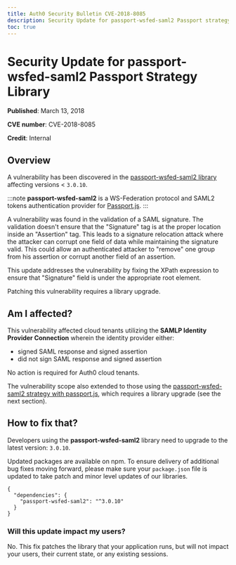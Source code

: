```yaml
---
title: Auth0 Security Bulletin CVE-2018-8085
description: Security Update for passport-wsfed-saml2 Passport strategy library (CVE-2018-8085)
toc: true
---
```

# Security Update for passport-wsfed-saml2 Passport Strategy Library

**Published**: March 13, 2018

**CVE number**: CVE-2018-8085

**Credit**: Internal

## Overview

A vulnerability has been discovered in the [passport-wsfed-saml2 library](https://github.com/auth0/passport-wsfed-saml2) affecting versions < `3.0.10`.

:::note
**passport-wsfed-saml2** is a WS-Federation protocol and SAML2 tokens authentication provider for [Passport.js](http://passportjs.org/).
:::

A vulnerability was found in the validation of a SAML signature. The validation doesn't ensure that the "Signature" tag is at the proper location inside an "Assertion" tag. This leads to a signature relocation attack where the attacker can corrupt one field of data while maintaining the signature valid. This could allow an authenticated attacker to "remove" one group from his assertion or corrupt another field of an assertion.

This update addresses the vulnerability by fixing the XPath expression to ensure that "Signature" field is under the appropriate root element.

Patching this vulnerability requires a library upgrade.

## Am I affected?

This vulnerability affected cloud tenants utilizing the **SAMLP Identity Provider Connection** wherein the identity provider either:

- signed SAML response and signed assertion
- did not sign SAML response and signed assertion

No action is required for Auth0 cloud tenants.

The vulnerability scope also extended to those using the [passport-wsfed-saml2 strategy with passport.js](https://github.com/auth0/passport-wsfed-saml2), which requires a library upgrade (see the next section).

## How to fix that?

Developers using the **passport-wsfed-saml2** library need to upgrade to the latest version: `3.0.10`.

Updated packages are available on npm. To ensure delivery of additional bug fixes moving forward, please make sure your `package.json` file is updated to take patch and minor level updates of our libraries.

```text
{
  "dependencies": {
    "passport-wsfed-saml2": "^3.0.10"
  }
}
```

### Will this update impact my users?

No. This fix patches the library that your application runs, but will not impact your users, their current state, or any existing sessions.
